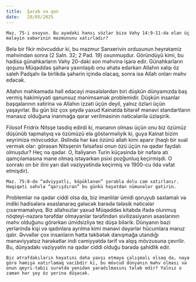 ```yaml
---
title:  Şərab və qan
date:   28/05/2025
---
```


`Məz. 75-i oxuyun. Bu ayədəki hansı sözlər bizə Vəhy 14:9-11-də olan üç mələyin xəbərinin məzmununu xatırladır?`

Belə bir fikir mövcuddur ki, bu məzmur Sanxerivin ordusunun heyrətamiz məhvindən sonra (2 Saln. 32; 2 Pad. 19) oxunmuşdur. Göründüyü kimi, bu hadisə günahkarların Vəhy 20-dəki son məhvinə işarə edir. Günahkarların qoşunu Müqəddəs şəhərə yaxınlaşıb onu əhatə edərkən Allahın xalqı öz saleh Padşahı ilə birlikdə şəhərin içində olacaq, sonra isə Allah onları məhv edəcək.

Allahın məhkəmədə həll edəcəyi məsələlərdən biri düşkün dünyamızda baş vermiş hakimiyyəti qanunsuz mənimsəmək problemidir. Düşkün insanlar başqalarının xatirinə və Allahın izzəti üçün deyil, yalnız özləri üçün yaşayırlar. Bu gün biz çox şeydə yaxud Kainatda bitərəf mənəvi standartların mənasız olduğuna inanmağa qərar verilməsinin nəticələrilə üzləşirik.

Filosof Fridrix Nitsşe təsdiq edirdi ki, mənanın olması üçün onu biz özümüz düşünüb tapmalıyıq və özümüzü elə göstərməliyik ki, guya Kainat bizim xeyrimizə mövcuddur. Əslində hər kəs özünü allah kimi aparır (haqlı bir sual vermək olar: görəsən Nitsşenin fəlsəfəsi onun özü üçün nə qədər faydalı olmuşdur? Heç nə qədər. O, İtaliyanın Turin küçəsində bir nəfərə atı qamçılamasına mane olmaq istəyərkən psixi pozğunluq keçirmişdi. O sonrakı on bir ilini yarı dəli vəziyyətində keçirmiş və 1900-cu ildə vəfat etmişdir).

`Məz. 75:8-də “ədviyyatlı, köpüklənən” şərabla dolu cam xatırlanır. Həqiqəti səhvlə “qarışdıran” bu günkü həyatdan nümunələr gətirin.`

Problemlər nə qədər ciddi olsa da, biz imanlılar ümidi qoruyub saxlamalı və indiki hadisələrə əsaslanaraq gələcək barədə tələsik nəticələr çıxarmamalıyıq. Biz allahsızlar yaxud Müqəddəs kitabda ifadə olunmuş nöqteyi-nəzərə tərəfdar olmayanlar tərəfindən sivilizasiyanın əsaslarının məhv olduğunu görərkən ümidsizliyə tez düşə bilərik. Dünyanın bəzi yerlərində kişi və qadınlara ayrılma kimi mənəvi dəyərlər hücumlara məruz qalır. Əvvəllər çox insanların hətta təkbətək danışmağa utandığı mənəviyyatsız hərəkətlər indi cəmiyyətdə tərif və alqış mövzusuna çevrilir. Bu, dünyadakı vəziyyətin nə qədər ciddi olduğu barədə şahidlik edir.

`Biz ətrafdakıların həyatını daha yaxşı etməyə çalışmalı olsaq da, nəyə görə həmişə xatırlamaq vacibdir ki, bu mövcud dünyanın məhv olması və onun qeyri-təbii surətdə yenidən yaradılmasını tələb edir? Yalnız o zaman hər şey öz yerinə düşəcək.`